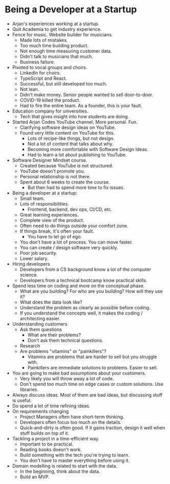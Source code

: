 # Being a Developer at a Startup

* Arjan's experiences working at a startup.
* Quit Academia to get industry experience.
* Fence for music. Website builder for musicians.
  * Made lots of mistakes.
  * Too much time building product.
  * Not enough time measuring customer data.
  * Didn't talk to musicians that much.
  * Business failure.
* Pivoted to vocal groups and choirs.
  * LinkedIn for choirs.
  * TypeScript and React.
  * Successful, but still developed too much. 
  * Not lean.
  * Didn't make money. Senior people wanted to sell door-to-door.
  * COVID-19 killed the product.
  * Had to fire the entire team. As a founder, this is your fault.
* Education company for universities.
  * Tech that gives insight into how students are doing.
* Started Arjan Codes YouTube channel. More personal. Fun.
  * Clarifying software design ideas on YouTube.
  * Found very little content on YouTube for this.
    * Lots of recipe-like things, but not design.
    * Not a lot of content that talks about why.
    * Becoming more comfortable with Software Design Ideas.
    * Had to learn a lot about publishing to YouTube.
* Software Designer Mindset course.
  * Created because YouTube is not structured.
  * YouTube doesn't promote you.
  * Personal relationship is not there.
  * Spent about 6 weeks to create the course.
    * But then had to spend more time to fix issues.
* Being a developer at a startup:
  * Small team.
  * Lots of responsibilities.
    * Frontend, backend, dev ops, CI/CD, etc.
  * Great learning experiences.
  * Complete view of the product.
  * Often need to do things outside your comfort zone.
  * If things break, it's often your fault.
    * You have to let go of ego.
  * You don't have a lot of process. You can move faster.
  * You can create / design software very quickly.
  * Poor job security.
  * Lower salary.
* Hiring developers  
  * Developers from a CS background know a lot of the computer science.
  * Developers from a technical bootcamp know practical skills.
* Spend less time on coding and more on the conceptual phase.
  * What are you building? For who are you building? How will they use it?
  * What does the data look like?
  * Understand the problem as clearly as possible before coding.
  * If you understand the concepts well, it makes the coding / architecting easier.
* Understanding customers
  * Ask them questions
    * What are their problems?
    * Don't ask them technical questions.
  * Research
  * Are problems "vitamins" or "painkillers"?
    * Vitamins are problems that are harder to sell but you struggle with.
    * Painkillers are immediate solutions to problems. Easier to sell.
* You are going to make bad assumptions about your customers.
  * Very likely you will throw away a lot of code.
  * Don't spend too much time on edge cases or custom solutions. Use libraries.
* Always discuss ideas. Most of them are bad ideas, but discussing stuff is useful.
* Do spend a lot of time refining ideas.
* On requirements changing
  * Project Managers often have short-term thinking.
  * Developers often focus too much on the details.
  * Quick-and-dirty is often good. If it gains traction, design it well when stuff builds on top of it.
* Tackling a project in a time-efficient way.
  * Important to be practical.
  * Reading books doesn't work.
  * Build something with the tech you're trying to learn.
  * You don't have to master everything before using it.
* Domain modelling is related to start with the data.
  * In the beginning, think about the data.
  * Build an MVP.

